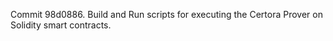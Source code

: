 Commit 98d0886.                    Build and Run scripts for executing the Certora Prover on Solidity smart contracts.